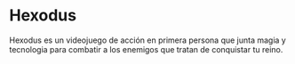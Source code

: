 # Hexodus
Hexodus es un videojuego de acción en primera persona que junta magia y tecnologia para combatir a los enemigos que tratan de conquistar tu reino.
